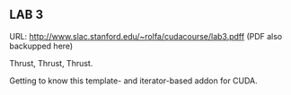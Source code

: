 ## LAB 3 ##
URL: http://www.slac.stanford.edu/~rolfa/cudacourse/lab3.pdff (PDF also backupped here)

Thrust, Thrust, Thrust.

Getting to know this template- and iterator-based addon for CUDA.